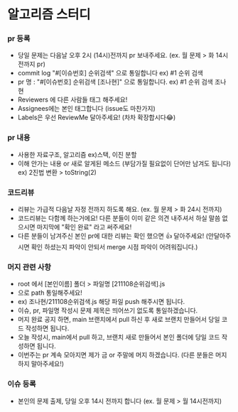 # 알고리즘 스터디

### pr 등록
- 당일 문제는 다음날 오후 2시 (14시)전까지 pr 보내주세요. (ex. 월 문제 > 화 14시 전까지 pr)
- commit log "#[이슈번호] 순위검색" 으로 통일합니다 ex) #1 순위 검색
- pr 명 : "#[이슈번호] 순위검색 [조나현]" 으로 통일합니다. ex) #1 순위 검색 조나현
- Reviewers 에 다른 사람들 태그 해주세요!
- Assignees에는 본인 태그합니다 (issue도 마찬가지)
- Labels은 우선 ReviewMe 달아주세요! (차차 확장합시다😂)

### pr 내용
- 사용한 자료구조, 알고리즘 ex)스택, 이진 분할
- 이해 안가는 내용 or 새로 알게된 메소드 (부담가질 필요없이 단어만 남겨도 됩니다) ex) 2진법 변환 > toString(2)

### 코드리뷰
- 리뷰는 가급적 다음날 자정 전까지 하도록 해요. (ex. 월 문제 > 화 24시 전까지)
- 코드리뷰는 다함께 하는거에요! 다른 분들이 이미 같은 의견 내주셔서 하실 말씀 없으시면 마지막에 "확인 완료" 라고 써주세요!
- 다른 분들이 남겨주신 본인 pr에 대한 리뷰는 확인 했으면 👍 달아주세요! (안달아주시면 확인 하셨는지 파악이 안되서 merge 시점 파악이 어려워집니다.)

### 머지 관련 사항
- root 에서 [본인이름] 폴더 > 파일명 [211108순위검색].js 
- 으로 path 통일해주세요!
- ex) 조나현/211108순위검색.js 해당 파일 push 해주시면 됩니다.
- 이슈, pr, 파일명 작성시 문제 제목은 띄어쓰기 없도록 통일하겠습니다.
- 머지 완료 공지 하면, main 브랜치에서 pull 하신 후 새로 브랜치 만들어서 당일 코드 작성하면 됩니다.
- 오늘 작성시, main에서 pull 하고, 브랜치 새로 만들어서 본인 폴더에 당일 코드 작성하면 됩니다.
- 이번주는 pr 계속 모아지면 제가 금 or 주말에 머지 하겠습니다. (다른 분들은 머지 하지 말아주세요!)

### 이슈 등록
- 본인의 문제 출제, 당일 오후 14시 전까지 합니다 (ex. 월 문제 > 월 14시전까지)
